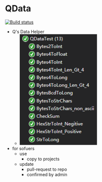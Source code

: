 # QData

[![Build status](https://ci.appveyor.com/api/projects/status/w1ce121c2uvde2l3?svg=true)](https://ci.appveyor.com/project/chinaq/qdata)

- Q's Data Helper
  - ![](./img/test.png)
- for sofuers
  - use
    - copy to projects
  - update
    - pull-request to repo
    - confirmed by admin
  
